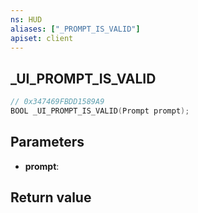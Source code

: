 ```yaml
---
ns: HUD
aliases: ["_PROMPT_IS_VALID"]
apiset: client
---
```

## _UI_PROMPT_IS_VALID

```c
// 0x347469FBDD1589A9
BOOL _UI_PROMPT_IS_VALID(Prompt prompt);
```


## Parameters
* **prompt**:

## Return value